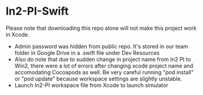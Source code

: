 # In2-PI-Swift

Please note that downloading this repo alone will not make this project work in Xcode.
- Admin password was hidden from public repo. It's stored in our team folder in Google Drive in a .swift file under Dev Resources
- Also do note that due to sudden change in project name from In2 PI to Win2, there were a lot of errors after changing xcode project name and accomodating Cocoapods as well. Be very careful running "pod install" or "pod update" because workspace settings are slightly unstable. 
- Launch In2-PI workspace file from Xcode to launch simulator 
